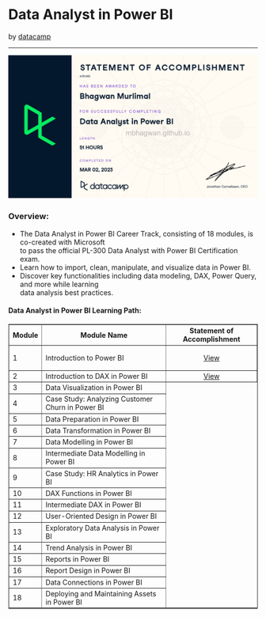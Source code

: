 <h1>Data Analyst in Power BI</h1>
by <a href="https://www.datacamp.com/tracks/data-analyst-in-power-bi">datacamp</a>
<hr>

<!-- ![Certificate of Completion]() -->

![Certificate of Achievement](/images/data_analyst_in_power_bi.jpg)
 
<h3>Overview:</h3>
<ul>
 <li>The Data Analyst in Power BI Career Track, consisting of 18 modules, is co-created with Microsoft<br>
  to pass the official PL-300 Data Analyst with Power BI Certification exam.</li>
 <li>Learn how to import, clean, manipulate, and visualize data in Power BI.</li>
 <li>Discover key functionalities including data modeling, DAX, Power Query, and more while learning<br> 
  data analysis best practices.</li>
</ul>

<h4>Data Analyst in Power BI Learning Path:</h4>

<table border="1">
 <tr>
  <th>Module</th>
  <th>Module Name</th>
  <th>Statement of Accomplishment</th>
 </tr>
 <tr>
  <td>1</td>
  <td>Introduction to Power BI</td>
  <td><p align="center"><a href=https://www.datacamp.com/completed/statement-of-accomplishment/course/186c9f46486560aec518ca0e7c4c83624d07380e target="_blank">View</a></p></td>
 </tr>
 <tr>
  <td>2</td>
  <td>Introduction to DAX in Power BI</td>
  <td align="center"><a href=https://www.datacamp.com/completed/statement-of-accomplishment/course/c1ca17c8ce39bb11ac2fdced83ea54840ade85af target="_blank">View</a></td>
 </tr>
 <tr>
  <td>3</td>
  <td>Data Visualization in Power BI</td>
 </tr>
 <tr>
  <td>4</td>
  <td>Case Study: Analyzing Customer Churn in Power BI</td>
 </tr>
 <tr>
  <td>5</td>
  <td>Data Preparation in Power BI</td>
 </tr>
 <tr>
  <td>6</td>
  <td>Data Transformation in Power BI</td>
 </tr>
 <tr>
  <td>7</td>
  <td>Data Modelling in Power BI</td>
 </tr>
 <tr>
  <td>8</td>
  <td>Intermediate Data Modelling in Power BI</td>
 </tr>
 <tr>
  <td>9</td>
  <td>Case Study: HR Analytics in Power BI</td>
 </tr>
 <tr>
  <td>10</td>
  <td>DAX Functions in Power BI</td>
 </tr>
 <tr>
  <td>11</td>
  <td>Intermediate DAX in Power BI</td>
 </tr>
 <tr>
  <td>12</td>
  <td>User-Oriented Design in Power BI</td>
 </tr>
 <tr>
  <td>13</td>
  <td>Exploratory Data Analysis in Power BI</td>
 </tr>
 <tr>
  <td>14</td>
  <td>Trend Analysis in Power BI</td>
 </tr>
 <tr>
  <td>15</td>
  <td>Reports in Power BI</td>
 </tr>
 <tr>
  <td>16</td>
  <td>Report Design in Power BI</td>
 </tr>
 <tr>
  <td>17</td>
  <td>Data Connections in Power BI</td>
 </tr>
 <tr>
  <td>18</td>
  <td>Deploying and Maintaining Assets in Power BI</td>
 </tr>
</table>

